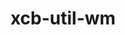 ---
title: "xcb-util-wm"
layout: cache
categories: [package, develop-2024-03-24]
meta: {"versions": ["0.4.2"], "compilers": ["gcc@=11.1.0"], "oss": ["ubuntu20.04"], "platforms": ["linux"], "targets": ["x86_64_v3"], "stacks": ["data-vis-sdk", "root"], "num_specs": 1, "num_specs_by_stack": {"root": 1, "data-vis-sdk": 1}}
spec_details: [{"hash": "7ifhtwzspgeg5capcu47a24xblct5juz", "compiler": "gcc@=11.1.0", "versions": ["0.4.2"], "os": "ubuntu20.04", "platform": "linux", "target": "x86_64_v3", "variants": ["build_system=autotools"], "stacks": ["root", "data-vis-sdk"], "size": "-", "tarball": "https://binaries.spack.io/releases/develop-2024-03-24/build_cache/linux-ubuntu20.04-x86_64_v3/gcc-11.1.0/xcb-util-wm-0.4.2/linux-ubuntu20.04-x86_64_v3-gcc-11.1.0-xcb-util-wm-0.4.2-7ifhtwzspgeg5capcu47a24xblct5juz.spack"}]
---